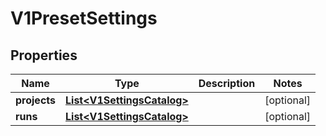 

# V1PresetSettings


## Properties

| Name | Type | Description | Notes |
|------------ | ------------- | ------------- | -------------|
|**projects** | [**List&lt;V1SettingsCatalog&gt;**](V1SettingsCatalog.md) |  |  [optional] |
|**runs** | [**List&lt;V1SettingsCatalog&gt;**](V1SettingsCatalog.md) |  |  [optional] |



